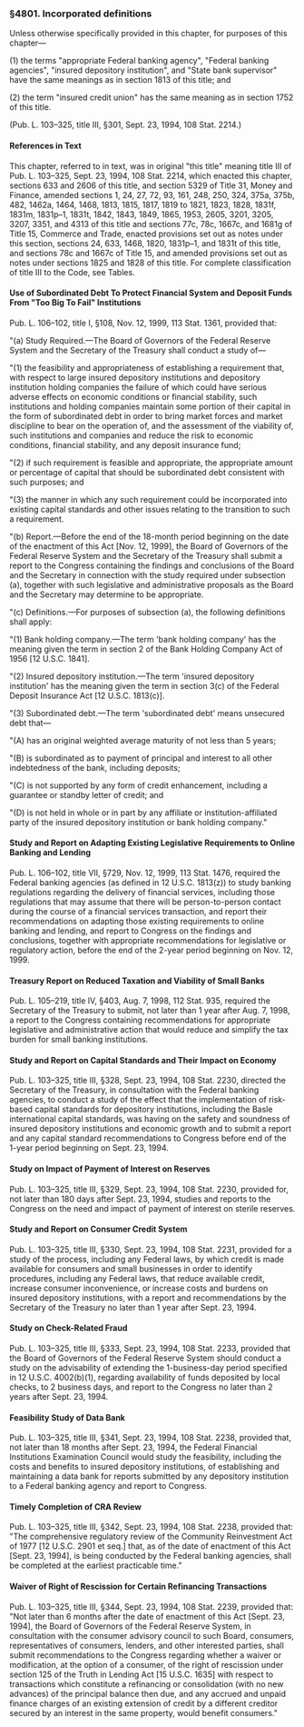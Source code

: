 ### §4801. Incorporated definitions ###

Unless otherwise specifically provided in this chapter, for purposes of this chapter—

(1) the terms "appropriate Federal banking agency", "Federal banking agencies", "insured depository institution", and "State bank supervisor" have the same meanings as in section 1813 of this title; and

(2) the term "insured credit union" has the same meaning as in section 1752 of this title.

(Pub. L. 103–325, title III, §301, Sept. 23, 1994, 108 Stat. 2214.)

#### References in Text ####

This chapter, referred to in text, was in original "this title" meaning title III of Pub. L. 103–325, Sept. 23, 1994, 108 Stat. 2214, which enacted this chapter, sections 633 and 2606 of this title, and section 5329 of Title 31, Money and Finance, amended sections 1, 24, 27, 72, 93, 161, 248, 250, 324, 375a, 375b, 482, 1462a, 1464, 1468, 1813, 1815, 1817, 1819 to 1821, 1823, 1828, 1831f, 1831m, 1831p–1, 1831t, 1842, 1843, 1849, 1865, 1953, 2605, 3201, 3205, 3207, 3351, and 4313 of this title and sections 77c, 78c, 1667c, and 1681g of Title 15, Commerce and Trade, enacted provisions set out as notes under this section, sections 24, 633, 1468, 1820, 1831p–1, and 1831t of this title, and sections 78c and 1667c of Title 15, and amended provisions set out as notes under sections 1825 and 1828 of this title. For complete classification of title III to the Code, see Tables.

#### Use of Subordinated Debt To Protect Financial System and Deposit Funds From "Too Big To Fail" Institutions ####

Pub. L. 106–102, title I, §108, Nov. 12, 1999, 113 Stat. 1361, provided that:

"(a) Study Required.—The Board of Governors of the Federal Reserve System and the Secretary of the Treasury shall conduct a study of—

"(1) the feasibility and appropriateness of establishing a requirement that, with respect to large insured depository institutions and depository institution holding companies the failure of which could have serious adverse effects on economic conditions or financial stability, such institutions and holding companies maintain some portion of their capital in the form of subordinated debt in order to bring market forces and market discipline to bear on the operation of, and the assessment of the viability of, such institutions and companies and reduce the risk to economic conditions, financial stability, and any deposit insurance fund;

"(2) if such requirement is feasible and appropriate, the appropriate amount or percentage of capital that should be subordinated debt consistent with such purposes; and

"(3) the manner in which any such requirement could be incorporated into existing capital standards and other issues relating to the transition to such a requirement.

"(b) Report.—Before the end of the 18-month period beginning on the date of the enactment of this Act [Nov. 12, 1999], the Board of Governors of the Federal Reserve System and the Secretary of the Treasury shall submit a report to the Congress containing the findings and conclusions of the Board and the Secretary in connection with the study required under subsection (a), together with such legislative and administrative proposals as the Board and the Secretary may determine to be appropriate.

"(c) Definitions.—For purposes of subsection (a), the following definitions shall apply:

"(1) Bank holding company.—The term 'bank holding company' has the meaning given the term in section 2 of the Bank Holding Company Act of 1956 [12 U.S.C. 1841].

"(2) Insured depository institution.—The term 'insured depository institution' has the meaning given the term in section 3(c) of the Federal Deposit Insurance Act [12 U.S.C. 1813(c)].

"(3) Subordinated debt.—The term 'subordinated debt' means unsecured debt that—

"(A) has an original weighted average maturity of not less than 5 years;

"(B) is subordinated as to payment of principal and interest to all other indebtedness of the bank, including deposits;

"(C) is not supported by any form of credit enhancement, including a guarantee or standby letter of credit; and

"(D) is not held in whole or in part by any affiliate or institution-affiliated party of the insured depository institution or bank holding company."

#### Study and Report on Adapting Existing Legislative Requirements to Online Banking and Lending ####

Pub. L. 106–102, title VII, §729, Nov. 12, 1999, 113 Stat. 1476, required the Federal banking agencies (as defined in 12 U.S.C. 1813(z)) to study banking regulations regarding the delivery of financial services, including those regulations that may assume that there will be person-to-person contact during the course of a financial services transaction, and report their recommendations on adapting those existing requirements to online banking and lending, and report to Congress on the findings and conclusions, together with appropriate recommendations for legislative or regulatory action, before the end of the 2-year period beginning on Nov. 12, 1999.

#### Treasury Report on Reduced Taxation and Viability of Small Banks ####

Pub. L. 105–219, title IV, §403, Aug. 7, 1998, 112 Stat. 935, required the Secretary of the Treasury to submit, not later than 1 year after Aug. 7, 1998, a report to the Congress containing recommendations for appropriate legislative and administrative action that would reduce and simplify the tax burden for small banking institutions.

#### Study and Report on Capital Standards and Their Impact on Economy ####

Pub. L. 103–325, title III, §328, Sept. 23, 1994, 108 Stat. 2230, directed the Secretary of the Treasury, in consultation with the Federal banking agencies, to conduct a study of the effect that the implementation of risk-based capital standards for depository institutions, including the Basle international capital standards, was having on the safety and soundness of insured depository institutions and economic growth and to submit a report and any capital standard recommendations to Congress before end of the 1-year period beginning on Sept. 23, 1994.

#### Study on Impact of Payment of Interest on Reserves ####

Pub. L. 103–325, title III, §329, Sept. 23, 1994, 108 Stat. 2230, provided for, not later than 180 days after Sept. 23, 1994, studies and reports to the Congress on the need and impact of payment of interest on sterile reserves.

#### Study and Report on Consumer Credit System ####

Pub. L. 103–325, title III, §330, Sept. 23, 1994, 108 Stat. 2231, provided for a study of the process, including any Federal laws, by which credit is made available for consumers and small businesses in order to identify procedures, including any Federal laws, that reduce available credit, increase consumer inconvenience, or increase costs and burdens on insured depository institutions, with a report and recommendations by the Secretary of the Treasury no later than 1 year after Sept. 23, 1994.

#### Study on Check-Related Fraud ####

Pub. L. 103–325, title III, §333, Sept. 23, 1994, 108 Stat. 2233, provided that the Board of Governors of the Federal Reserve System should conduct a study on the advisability of extending the 1-business-day period specified in 12 U.S.C. 4002(b)(1), regarding availability of funds deposited by local checks, to 2 business days, and report to the Congress no later than 2 years after Sept. 23, 1994.

#### Feasibility Study of Data Bank ####

Pub. L. 103–325, title III, §341, Sept. 23, 1994, 108 Stat. 2238, provided that, not later than 18 months after Sept. 23, 1994, the Federal Financial Institutions Examination Council would study the feasibility, including the costs and benefits to insured depository institutions, of establishing and maintaining a data bank for reports submitted by any depository institution to a Federal banking agency and report to Congress.

#### Timely Completion of CRA Review ####

Pub. L. 103–325, title III, §342, Sept. 23, 1994, 108 Stat. 2238, provided that: "The comprehensive regulatory review of the Community Reinvestment Act of 1977 [12 U.S.C. 2901 et seq.] that, as of the date of enactment of this Act [Sept. 23, 1994], is being conducted by the Federal banking agencies, shall be completed at the earliest practicable time."

#### Waiver of Right of Rescission for Certain Refinancing Transactions ####

Pub. L. 103–325, title III, §344, Sept. 23, 1994, 108 Stat. 2239, provided that: "Not later than 6 months after the date of enactment of this Act [Sept. 23, 1994], the Board of Governors of the Federal Reserve System, in consultation with the consumer advisory council to such Board, consumers, representatives of consumers, lenders, and other interested parties, shall submit recommendations to the Congress regarding whether a waiver or modification, at the option of a consumer, of the right of rescission under section 125 of the Truth in Lending Act [15 U.S.C. 1635] with respect to transactions which constitute a refinancing or consolidation (with no new advances) of the principal balance then due, and any accrued and unpaid finance charges of an existing extension of credit by a different creditor secured by an interest in the same property, would benefit consumers."